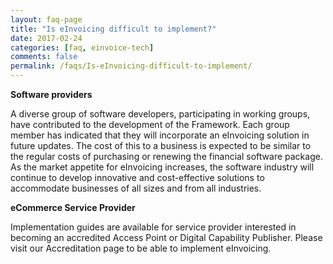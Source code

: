 ```yaml
---
layout: faq-page
title: "Is eInvoicing difficult to implement?"
date: 2017-02-24
categories: [faq, einvoice-tech]
comments: false
permalink: /faqs/Is-eInvoicing-difficult-to-implement/
---
```

**Software providers**

A diverse group of software developers, participating in working groups, have contributed to the development of the Framework. Each group member has indicated that they will incorporate an eInvoicing solution in future updates.
The cost of this to a business is expected to be similar to the regular costs of purchasing or renewing the financial software package.
As the market appetite for eInvoicing increases, the software industry will continue to develop innovative and cost-effective solutions to accommodate businesses of all sizes and from all industries.

**eCommerce Service Provider**

Implementation guides are available for service provider interested in becoming an accredited Access Point or Digital Capability Publisher. Please visit our Accreditation page to be able to implement eInvoicing.
